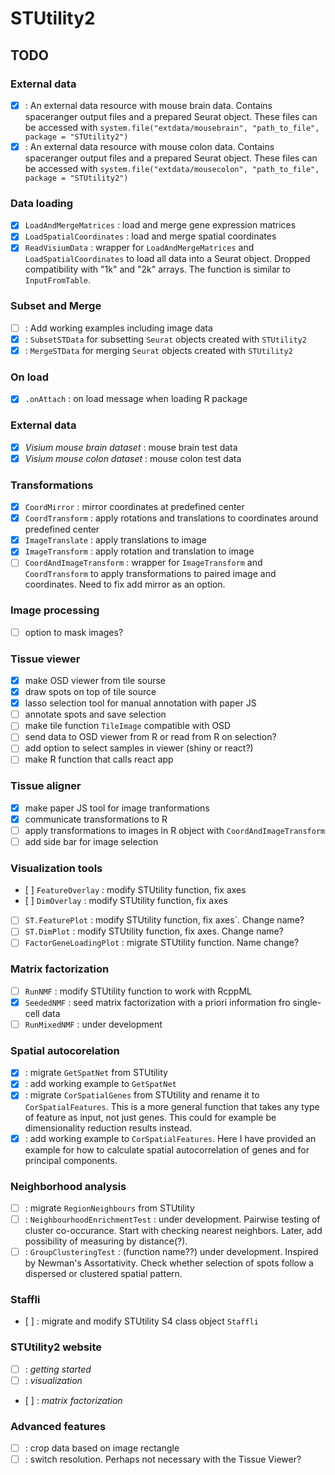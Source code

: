 # STUtility2

## TODO

### External data

- [x] : An external data resource with mouse brain data. Contains spaceranger output files and a prepared Seurat object. These 
files can be accessed with `system.file("extdata/mousebrain", "path_to_file", package = "STUtility2")` 
- [x] : An external data resource with mouse colon data. Contains spaceranger output files and a prepared Seurat object. These 
files can be accessed with `system.file("extdata/mousecolon", "path_to_file", package = "STUtility2")`

### Data loading

- [x] `LoadAndMergeMatrices` : load and merge gene expression matrices
- [x] `LoadSpatialCoordinates` : load and merge spatial coordinates
- [x] `ReadVisiumData` : wrapper for `LoadAndMergeMatrices` and `LoadSpatialCoordinates` to load all data into a Seurat object. Dropped 
compatibility with "1k" and "2k" arrays. The function is similar to `InputFromTable`.

### Subset and Merge

- [ ] : Add working examples including image data
- [x] : `SubsetSTData` for subsetting `Seurat` objects created with `STUtility2`
- [x] : `MergeSTData` for merging `Seurat` objects created with `STUtility2`

### On load

- [x] `.onAttach` : on load message when loading R package

### External data

- [x] _Visium mouse brain dataset_ : mouse brain test data 
- [x] _Visium mouse colon dataset_ : mouse colon test data

### Transformations

- [x] `CoordMirror` : mirror coordinates at predefined center
- [x] `CoordTransform` : apply rotations and translations to coordinates 
around predefined center
- [x] `ImageTranslate` : apply translations to image
- [x] `ImageTransform` : apply rotation and translation to image
- [ ] `CoordAndImageTransform` : wrapper for `ImageTransform` and 
`CoordTransform` to apply transformations to paired image and coordinates. 
Need to fix add mirror as an option.

### Image processing

- [ ] option to mask images?

### Tissue viewer

- [x] make OSD viewer from tile sourse
- [x] draw spots on top of tile source
- [x] lasso selection tool for manual annotation with paper JS
- [ ] annotate spots and save selection
- [ ] make tile function `TileImage` compatible with OSD
- [ ] send data to OSD viewer from R or read from R on selection?
- [ ] add option to select samples in viewer (shiny or react?)
- [ ] make R function that calls react app

### Tissue aligner

- [x] make paper JS tool for image tranformations
- [x] communicate transformations to R
- [ ] apply transformations to images in R object with `CoordAndImageTransform`
- [ ] add side bar for image selection

### Visualization tools

- [ ] `FeatureOverlay` : modify STUtility function, fix axes
- [ ] `DimOverlay` : modify STUtility function, fix axes
- [ ] `ST.FeaturePlot` : modify STUtility function, fix axes`. Change name?
- [ ] `ST.DimPlot` : modify STUtility function, fix axes. Change name?
- [ ] `FactorGeneLoadingPlot` : migrate STUtility function. Name change?

### Matrix factorization

- [ ] `RunNMF` : modify STUtility function to work with RcppML
- [x] `SeededNMF` : seed matrix factorization with a priori information fro single-cell data
- [ ] `RunMixedNMF` : under development

### Spatial autocorelation

- [x] : migrate `GetSpatNet` from STUtility
- [x] : add working example to `GetSpatNet`
- [x] : migrate `CorSpatialGenes` from STUtility and rename it to `CorSpatialFeatures`. This is a 
more general function that takes any type of feature as input, not just genes. This could for 
example be dimensionality reduction results instead.
- [x] : add working example to `CorSpatialFeatures`. Here I have provided an example for how to 
calculate spatial autocorrelation of genes and for principal components.

### Neighborhood analysis

- [ ] : migrate `RegionNeighbours` from STUtility
- [ ] : `NeighbourhoodEnrichmentTest` : under development. Pairwise testing of cluster co-occurance. Start with checking nearest neighbors. Later, add possibility of measuring by distance(?).
- [ ] : `GroupClusteringTest` : (function name??) under development. Inspired by Newman's Assortativity. Check whether selection of spots follow a dispersed or clustered spatial pattern.

### Staffli

- [ ] : migrate and modify STUtility S4 class object `Staffli`

### STUtility2 website

- [ ] : _getting started_
- [ ] : _visualization_
- [ ] : _matrix factorization_

### Advanced features

- [ ] : crop data based on image rectangle
- [ ] : switch resolution. Perhaps not necessary with the Tissue Viewer?

